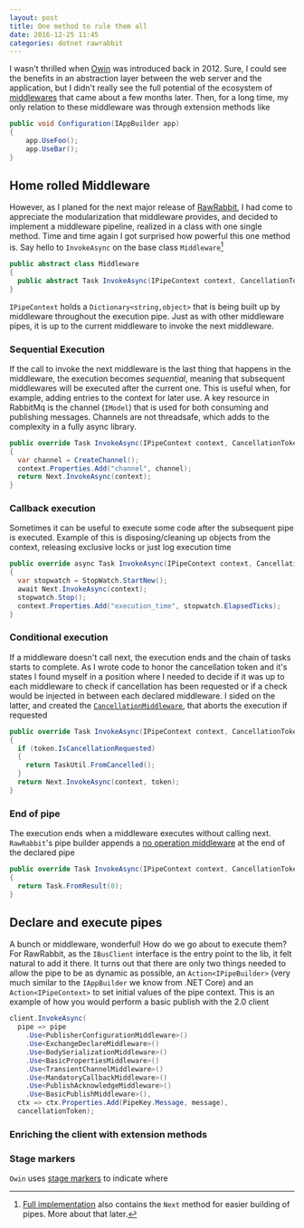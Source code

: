 ```yaml
---
layout: post
title: One method to rule them all
date: 2016-12-25 11:45
categories: dotnet rawrabbit
---
```

I wasn't thrilled when [Owin](http://owin.org/) was introduced back in 2012. Sure, I could see the benefits in an abstraction layer between the web server and the application, but I didn't really see the full potential of the ecosystem of [middlewares](https://msdn.microsoft.com/en-us/library/microsoft.owin.owinmiddleware(v=vs.113).aspx) that came about a few months later. Then, for a long time, my only relation to these middleware was through extension methods like

```csharp
public void Configuration(IAppBuilder app)
{
    app.UseFoo();
    app.UseBar();
}
```

## Home rolled Middleware

However, as I planed for the next major release of [RawRabbit](https://github.com/pardahlman/RawRabbit), I had come to appreciate the modularization that middleware provides, and decided to implement a middleware pipeline, realized in a class with one single method. Time and time again I got surprised how powerful this one method is. Say hello to `InvokeAsync` on the base class `Middleware`[^1]

```csharp
public abstract class Middleware
{
  public abstract Task InvokeAsync(IPipeContext context, CancellationToken token);
}
```
`IPipeContext` holds a `Dictionary<string,object>` that is being built up by middleware throughout the execution pipe. Just as with other middleware pipes, it is up to the current middleware to invoke the next middleware.

### Sequential Execution
If the call to invoke the next middleware is the last thing that happens in the middleware, the execution becomes _sequential_, meaning that subsequent middlewares will be executed after the current one. This is useful when, for example, adding entries to the context for later use. A key resource in RabbitMq is the channel (`IModel`) that is used for both consuming and publishing messages. Channels are not threadsafe, which adds to the complexity in a fully async library.

```csharp
public override Task InvokeAsync(IPipeContext context, CancellationToken token)
{
  var channel = CreateChannel();
  context.Properties.Add("channel", channel);
  return Next.InvokeAsync(context);
}
```

### Callback execution
Sometimes it can be useful to execute some code after the subsequent pipe is executed. Example of this is disposing/cleaning up objects from the context, releasing exclusive locks or just log execution time

```csharp
public override async Task InvokeAsync(IPipeContext context, CancellationToken token)
{
  var stopwatch = StopWatch.StartNew();
  await Next.InvokeAsync(context);
  stopwatch.Stop();
  context.Properties.Add("execution_time", stopwatch.ElapsedTicks);
}
```

### Conditional execution
If a middleware doesn't call next, the execution ends and the chain of tasks starts to complete. As I wrote code to honor the cancellation token and it's states I found myself in a position where I needed to decide if it was up to each middleware to check if cancellation has been requested or if a check would be injected in between each declared middleware. I sided on the latter, and created the [`CancellationMiddleware`](https://github.com/pardahlman/RawRabbit/blob/2.0/src/RawRabbit/Pipe/Middleware/CancellationMiddleware.cs), that aborts the execution if requested

```csharp
public override Task InvokeAsync(IPipeContext context, CancellationToken token)
{
  if (token.IsCancellationRequested)
  {
    return TaskUtil.FromCancelled();
  }
  return Next.InvokeAsync(context, token);
}
```

### End of pipe
The execution ends when a middleware executes without calling next. `RawRabbit`'s pipe builder appends a [no operation middleware](https://github.com/pardahlman/RawRabbit/blob/2.0/src/RawRabbit/Pipe/Middleware/NoOpMiddleware.cs) at the end of the declared pipe

```csharp
public override Task InvokeAsync(IPipeContext context, CancellationToken token)
{
  return Task.FromResult(0);
}
```

## Declare and execute pipes
A bunch or middleware, wonderful! How do we go about to execute them? For RawRabbit, as the `IBusClient` interface is the entry point to the lib, it felt natural to add it there. It turns out that there are only two things needed to allow the pipe to be as dynamic as possible, an `Action<IPipeBuilder>` (very much similar to the `IAppBuilder` we know from .NET Core) and an `Action<IPipeContext>` to set initial values of the pipe context. This is an example of how you would perform a basic publish with the 2.0 client

```csharp
client.InvokeAsync(
  pipe => pipe
    .Use<PublisherConfigurationMiddleware>()
    .Use<ExchangeDeclareMiddleware>()
    .Use<BodySerializationMiddleware>()
    .Use<BasicPropertiesMiddleware>()
    .Use<TransientChannelMiddleware>()
    .Use<MandatoryCallbackMiddleware>()
    .Use<PublishAcknowledgeMiddleware>()
    .Use<BasicPublishMiddleware>(),
  ctx => ctx.Properties.Add(PipeKey.Message, message),
  cancellationToken);
```


### Enriching the client with extension methods

### Stage markers

`Owin` uses [stage markers](https://www.asp.net/aspnet/overview/owin-and-katana/owin-middleware-in-the-iis-integrated-pipeline) to indicate where

[^1]: [Full implementation](https://github.com/pardahlman/RawRabbit/blob/2.0/src/RawRabbit/Pipe/Middleware/Middleware.cs) also contains the `Next` method for easier building of pipes. More about that later.
